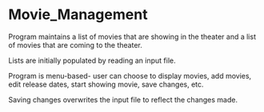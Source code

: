 # Movie_Management

Program maintains a list of movies that are showing in the theater and a list of movies that are coming to the theater.

Lists are initially populated by reading an input file.

Program is menu-based- user can choose to display movies, add movies, edit release dates, start showing movie, save changes, etc.

Saving changes overwrites the input file to reflect the changes made.
